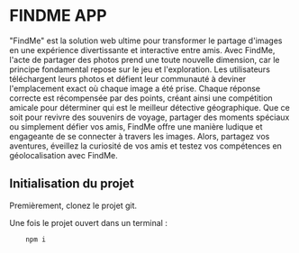 # FINDME APP

"FindMe" est la solution web ultime pour transformer le partage d'images en une expérience divertissante et interactive entre amis. Avec FindMe, l'acte de partager des photos prend une toute nouvelle dimension, car le principe fondamental repose sur le jeu et l'exploration. Les utilisateurs téléchargent leurs photos et défient leur communauté à deviner l'emplacement exact où chaque image a été prise. Chaque réponse correcte est récompensée par des points, créant ainsi une compétition amicale pour déterminer qui est le meilleur détective géographique. Que ce soit pour revivre des souvenirs de voyage, partager des moments spéciaux ou simplement défier vos amis, FindMe offre une manière ludique et engageante de se connecter à travers les images. Alors, partagez vos aventures, éveillez la curiosité de vos amis et testez vos compétences en géolocalisation avec FindMe.

## Initialisation du projet

Premièrement, clonez le projet git.

Une fois le projet ouvert dans un terminal :

```bash
    npm i
```
